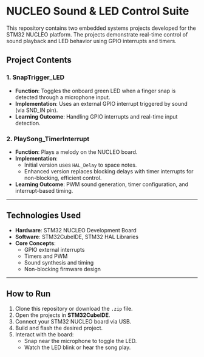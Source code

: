 #  NUCLEO Sound & LED Control Suite

This repository contains two embedded systems projects developed for the STM32 NUCLEO platform. The projects demonstrate real-time control of sound playback and LED behavior using GPIO interrupts and timers.

##  Project Contents

### 1. SnapTrigger_LED
- **Function**: Toggles the onboard green LED when a finger snap is detected through a microphone input.
- **Implementation**: Uses an external GPIO interrupt triggered by sound (via SND_IN pin).
- **Learning Outcome**: Handling GPIO interrupts and real-time input detection.

### 2. PlaySong_TimerInterrupt
- **Function**: Plays a melody on the NUCLEO board.
- **Implementation**:
  - Initial version uses `HAL_Delay` to space notes.
  - Enhanced version replaces blocking delays with timer interrupts for non-blocking, efficient control.
- **Learning Outcome**: PWM sound generation, timer configuration, and interrupt-based timing.

---

##  Technologies Used

- **Hardware**: STM32 NUCLEO Development Board
- **Software**: STM32CubeIDE, STM32 HAL Libraries
- **Core Concepts**:
  - GPIO external interrupts
  - Timers and PWM
  - Sound synthesis and timing
  - Non-blocking firmware design

---

## How to Run

1. Clone this repository or download the `.zip` file.
2. Open the projects in **STM32CubeIDE**.
3. Connect your STM32 NUCLEO board via USB.
4. Build and flash the desired project.
5. Interact with the board:
   - Snap near the microphone to toggle the LED.
   - Watch the LED blink or hear the song play.

